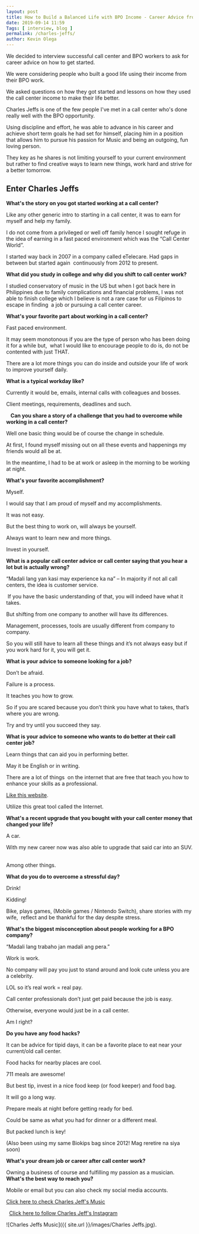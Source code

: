 ```yaml
--- 
layout: post 
title: How to Build a Balanced Life with BPO Income - Career Advice from Charles Jeffs
date: 2019-09-14 11:59
Tags: [ interview, blog ]
permalink: /charles-jeffs/ 
author: Kevin Olega 
--- 
```

We decided to interview successful call center and BPO workers to ask for career advice on how to get started.

We were considering people who built a good life using their income from their BPO work.

We asked questions on how they got started and lessons on how they used the call center income to make their life better.

Charles Jeffs is one of the few people I've met in a call center who's done really well with the BPO opportunity.

Using discipline and effort, he was able to advance in his career and achieve short term goals he had set for himself, placing him in a position that allows him to pursue his passion for Music and being an outgoing, fun loving person. 

They key as he shares is not limiting yourself to your current environment but rather to find creative ways to learn new things, work hard and strive for a better tomorrow.

## Enter Charles Jeffs

**What's the story on you got started working at a call center?**

Like any other generic intro to starting in a call center, it was to earn for myself and help my family. 

I do not come from a privileged or well off family hence I sought refuge in the idea of earning in a fast paced environment which was the “Call Center World”.  

I started way back in 2007 in a company called eTelecare. Had gaps in between but started again  continuously from 2012 to present.   

**What did you study in college and why did you shift to call center work?**

I studied conservatory of music in the US but when I got back here in Philippines due to family complications and financial problems, I was not able to finish college which I believe is not a rare case for us Filipinos to escape in finding  a job or pursuing a call center career.  

**What's your favorite part about working in a call center?**

Fast paced environment. 

It may seem monotonous if you are the type of person who has been doing it for a while but,  what I would like to encourage people to do is, do not be contented with just THAT. 

There are a lot more things you can do inside and outside your life of work to improve yourself daily.  

**What is a typical workday like? **

Currently it would be, emails, internal calls with colleagues and bosses. 

Client meetings, requirements, deadlines and such. 

   **Can you share a story of a challenge that you had to overcome while working in a call center?**

Well one basic thing would be of course the change in schedule. 

At first, I found myself missing out on all these events and happenings my friends would all be at. 

In the meantime, I had to be at work or asleep in the morning to be working at night.  

**What's your favorite accomplishment?**

Myself. 

I would say that I am proud of myself and my accomplishments. 

It was not easy. 

But the best thing to work on, will always be yourself. 

Always want to learn new and more things. 

Invest in yourself. 

**What is a popular call center advice or call center saying that you hear a lot but is actually wrong?**

“Madali lang yan kasi may experience ka na” – In majority if not all call centers, the idea is customer service.

 If you have the basic understanding of that, you will indeed have what it takes. 

But shifting from one company to another will have its differences. 

Management, processes, tools are usually different from company to company.

So you will still have to learn all these things and it’s not always easy but if you work hard for it, you will get it.  

**What is your advice to someone looking for a job? **

Don’t be afraid. 

Failure is a process. 

It teaches you how to grow. 

So if you are scared because you don’t think you have what to takes, that’s where you are wrong. 

Try and try until you succeed they say.  

**What is your advice to someone who wants to do better at their call center job?**

Learn things that can aid you in performing better. 

May it be English or in writing. 

There are a lot of things  on the internet that are free that teach you how to enhance your skills as a professional.

[Like this website](https://callcentertrainingtips.com).

Utilize this great tool called the Internet.  

**What's a recent upgrade that you bought with your call center money that changed your life?**

A car. 

With my new career now was also able to upgrade that said car into an SUV.  

Among other things.  

**What do you do to overcome a stressful day? **

Drink! 

Kidding! 

Bike, plays games, (Mobile games / Nintendo Switch), share stories with my wife,  reflect and be thankful for the day despite stress. 

**What's the biggest misconception about people working for a BPO company?**

“Madali lang trabaho jan madali ang pera.” 

Work is work. 

No company will pay you just to stand around and look cute unless you are a celebrity. 

LOL so it’s real work = real pay. 

Call center professionals don’t just get paid because the job is easy. 

Otherwise, everyone would just be in a call center.  

Am I right?  

**Do you have any food hacks?**

It can be advice for tipid days, it can be a favorite place to eat near your current/old call center. 

Food hacks for nearby places are cool. 

711 meals are awesome! 

But best tip, invest in a nice food keep (or food keeper) and food bag. 

It will go a long way. 

Prepare meals at night before getting ready for bed. 

Could be same as what you had for dinner or a different meal. 

But packed lunch is key! 

(Also been using my same Biokips bag since 2012! Mag reretire na siya soon)

**What's your dream job or career after call center work?**

Owning a business of course and fulfilling my passion as a musician.
  
**What's the best way to reach you? **

Mobile or email but you can also check my social media accounts.   

[Click here to check Charles Jeff's Music](https://www.facebook.com/charlesjeffsmusic/)

  [Click here to follow Charles Jeff's Instagram](https://www.instagram.com/thejeffs/)

![Charles Jeffs Music]({{ site.url }}/images/Charles Jeffs.jpg).